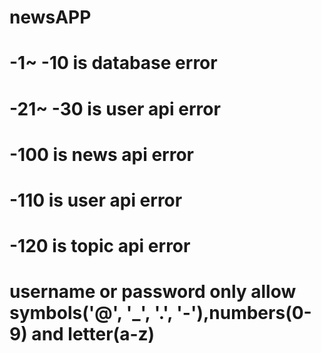 # newsAPP
# -1~ -10  is database error
# -21~ -30 is user api error
# -100 is news api error
# -110 is user api error
# -120 is topic api error
# username or password only allow symbols('@', '_', '.', '-'),numbers(0-9) and letter(a-z)